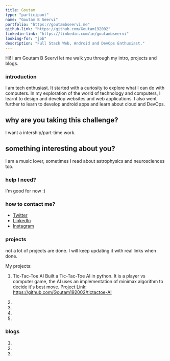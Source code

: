 ```yaml
---
title: Goutam
type: "participant"
name: "Goutam B Seervi"
portfolio: "https://goutambseervi.me"
github-link: "https://github.com/Goutam192002"
linkedin-link: "https://linkedin.com/in/goutambseervi"
looking-for: "job"
description: "Full Stack Web, Android and DevOps Enthusiast."
---
```


Hi! I am Goutam B Seervi let me walk you through my intro, projects and blogs.

### introduction

I am tech enthusiast. It started with a curiosity to explore what I can do with computers. In my exploration of the world of technology and computers, I learnt to design and develop websites and web applications. I also went further to learn to develop android apps and learn about cloud and DevOps.


## why are you taking this challenge?

I want a intership/part-time work.

## something interesting about you?

I am a music lover, sometimes I read about astrophysics and neurosciences too.

### help I need?
I'm good for now :)

### how to contact me?

- [Twitter](https://twitter.com/goutambseervi)
- [LinkedIn](https://linkedin.com/in/goutambseervi)
- [Instagram](https://instagram.com/goutambseervi)
### projects

not a lot of projects are done. I will keep updating it with real links when done.

My projects:
1) Tic-Tac-Toe AI
Built a Tic-Tac-Toe AI in python. It is a player vs computer game, the AI uses an implementation of minimax algorithm to decide it's best move.
Project Link: https://github.com/Goutam192002/tictactoe-AI

2)

3)

4)

5)

### blogs
1)

2)

3)


